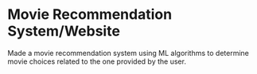 # Movie Recommendation System/Website

Made a movie recommendation system using ML algorithms to determine movie choices related to the one provided by the user.
